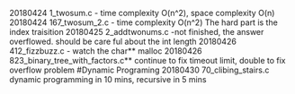 20180424 1_twosum.c - time complexity O(n^2), space complexity O(n)
20180424 167_twosum_2.c - time complexity O(n^2) The hard part is the index traisition
20180425 2_addtwonums.c -not finished, the answer overflowed. should be care ful about the int length 
20180426 412_fizzbuzz.c - watch the char** malloc
20180426 823_binary_tree_with_factors.c**  continue to fix timeout limit,   double to fix overflow problem  #Dynamic Programing 
20180430 70_clibing_stairs.c dynamic programming in 10 mins, recursive in 5 mins
